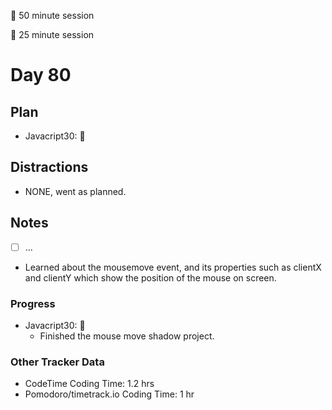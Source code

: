 🍒 50 minute session

🍅 25 minute session

# Day 80

## Plan

-   Javacript30: 🍒

## Distractions

-   NONE, went as planned.

## Notes

-   [ ] ...

-   Learned about the mousemove event, and its properties such as clientX and clientY which show the position of the mouse on screen.

### Progress

-   Javacript30: 🍒
    -   Finished the mouse move shadow project.

### Other Tracker Data

-   CodeTime Coding Time: 1.2 hrs
-   Pomodoro/timetrack.io Coding Time: 1 hr
